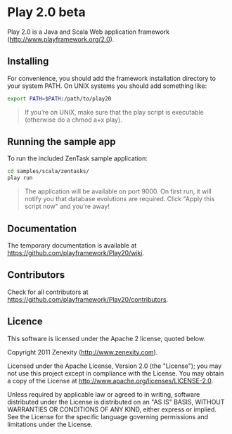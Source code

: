 # Play 2.0 beta

Play 2.0 is a Java and Scala Web application framework (http://www.playframework.org/2.0).

## Installing

For convenience, you should add the framework installation directory to your system PATH. On UNIX systems you should add something like:

```bash
export PATH=$PATH:/path/to/play20
```

> If you’re on UNIX, make sure that the play script is executable (otherwise do a chmod a+x play).

## Running the sample app

To run the included ZenTask sample application:

```bash
cd samples/scala/zentasks/
play run
```
> The application will be available on port 9000. On first run, it will notify you that database evolutions are required. Click "Apply this script now" and you're away! 

## Documentation

The temporary documentation is available at https://github.com/playframework/Play20/wiki.

## Contributors

Check for all contributors at https://github.com/playframework/Play20/contributors.

## Licence

This software is licensed under the Apache 2 license, quoted below.

Copyright 2011 Zenexity (http://www.zenexity.com).

Licensed under the Apache License, Version 2.0 (the "License"); you may not use this project except in compliance with the License. You may obtain a copy of the License at http://www.apache.org/licenses/LICENSE-2.0.

Unless required by applicable law or agreed to in writing, software distributed under the License is distributed on an "AS IS" BASIS, WITHOUT WARRANTIES OR CONDITIONS OF ANY KIND, either express or implied. See the License for the specific language governing permissions and limitations under the License.